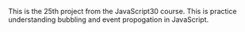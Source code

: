 This is the 25th project from the JavaScript30 course. This is practice understanding bubbling and event propogation in JavaScript. 
